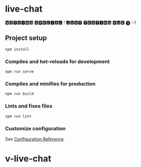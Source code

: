# live-chat
🅽🅾🆃🅷🅸🅽🅶 🆂🅿🅴🅲🅸🅰🅻 ! 🅹🆄🆂🆃 🆃🅴🆂🆃🅸🅽🅶 🆅🆄🅴 ➌ :-)


## Project setup
```
npm install
```

### Compiles and hot-reloads for development
```
npm run serve
```

### Compiles and minifies for production
```
npm run build
```

### Lints and fixes files
```
npm run lint
```

### Customize configuration
See [Configuration Reference](https://cli.vuejs.org/config/).
# v-live-chat
